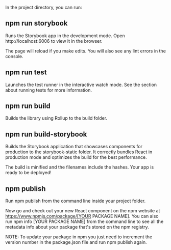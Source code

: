 In the project directory, you can run:

## npm run storybook

Runs the Storybook app in the development mode.
Open http://localhost:6006 to view it in the browser.

The page will reload if you make edits.
You will also see any lint errors in the console.

## npm run test

Launches the test runner in the interactive watch mode.
See the section about running tests for more information.

## npm run build

Builds the library using Rollup to the build folder.

## npm run build-storybook

Builds the Storybook application that showcases components for production to the storybook-static folder.
It correctly bundles React in production mode and optimizes the build for the best performance.

The build is minified and the filenames include the hashes.
Your app is ready to be deployed!

## npm publish

Run npm publish from the command line inside your project folder.

Now go and check out your new React component on the npm website at https://www.npmjs.com/package/[YOUR PACKAGE NAME]. You can also run npm info [YOUR PACKAGE NAME] from the command line to see all the metadata info about your package that's stored on the npm registry.

NOTE: To update your package in npm you just need to increment the version number in the package.json file and run npm publish again.
